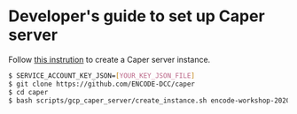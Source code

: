 # Developer's guide to set up Caper server

Follow [this instrution](https://github.com/ENCODE-DCC/caper/tree/master/scripts/gcp_caper_server) to create a Caper server instance.

```bash
$ SERVICE_ACCOUNT_KEY_JSON=[YOUR_KEY_JSON_FILE]
$ git clone https://github.com/ENCODE-DCC/caper
$ cd caper
$ bash scripts/gcp_caper_server/create_instance.sh encode-workshop-2020-caper-server encode-workshop $SERVICE_ACCOUNT_KEY_JSON gs://encode-workshop-2020/caper_out -l gs://encode-workshop-2020/caper_tmp -b 200GB
```

